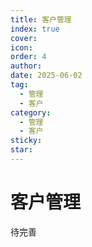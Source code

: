 ```yaml
---
title: 客户管理
index: true
cover: 
icon: 
order: 4
author: 
date: 2025-06-02
tag:
  - 管理
  - 客户
category:
  - 管理
  - 客户
sticky: 
star: 
---
```


# 客户管理

待完善
